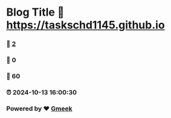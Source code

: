 # Blog Title :link: https://taskschd1145.github.io 
### :page_facing_up: [2](https://taskschd1145.github.io/tag.html) 
### :speech_balloon: 0 
### :hibiscus: 60 
### :alarm_clock: 2024-10-13 16:00:30 
### Powered by :heart: [Gmeek](https://github.com/Meekdai/Gmeek)
